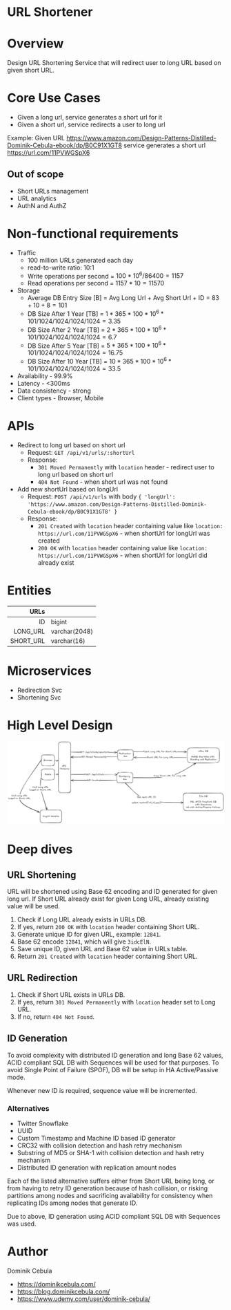 # URL Shortener

# Overview

Design URL Shortening Service that will redirect user to long URL based on given short URL.

# Core Use Cases

* Given a long url, service generates a short url for it
* Given a short url, service redirects a user to long url

Example:
Given URL https://www.amazon.com/Design-Patterns-Distilled-Dominik-Cebula-ebook/dp/B0C91X1GT8 service generates a short
url https://url.com/11PVWGSpX6

## Out of scope

* Short URLs management
* URL analytics
* AuthN and AuthZ

# Non-functional requirements

* Traffic
    * 100 million URLs generated each day
    * read-to-write ratio: 10:1
  * Write operations per second = $`100 * 10^6 / 86400 = 1157`$
  * Read operations per second = $`1157 * 10 = 11570`$
* Storage
    * Average DB Entry Size [B] = Avg Long Url + Avg Short Url + ID = $`83 + 10 + 8 = 101`$
    * DB Size After 1 Year [TB] = $`1 * 365 * 100*10^6 * 101 / 1024 / 1024 / 1024 / 1024 = 3.35`$
    * DB Size After 2 Year [TB] = $`2 * 365 * 100*10^6 * 101 / 1024 / 1024 / 1024 / 1024 = 6.7`$
    * DB Size After 5 Year [TB] = $`5 * 365 * 100*10^6 * 101 / 1024 / 1024 / 1024 / 1024 = 16.75`$
    * DB Size After 10 Year [TB] = $`10 * 365 * 100*10^6 * 101 / 1024 / 1024 / 1024 / 1024 = 33.5`$
* Availability - 99.9%
* Latency - <300ms
* Data consistency - strong
* Client types - Browser, Mobile

# APIs

* Redirect to long url based on short url
    * Request: `GET /api/v1/urls/:shortUrl`
    * Response:
        * `301 Moved Permanently` with `location` header - redirect user to long url based on short url
        * `404 Not Found` - when short url was not found
* Add new shortUrl based on longUrl
    * Request: `POST /api/v1/urls` with body
      `{ 'longUrl': 'https://www.amazon.com/Design-Patterns-Distilled-Dominik-Cebula-ebook/dp/B0C91X1GT8' }`
    * Response:
        * `201 Created` with `location` header containing value like `location: https://url.com/11PVWGSpX6` - when
          shortUrl for longUrl was created
        * `200 OK` with `location` header containing value like `location: https://url.com/11PVWGSpX6` - when
          shortUrl for longUrl did already exist

# Entities

|      URLs |               |
|----------:|---------------|
|        ID | bigint        |
|  LONG_URL | varchar(2048) |
| SHORT_URL | varchar(16)   |

# Microservices

* Redirection Svc
* Shortening Svc

# High Level Design

![diagram.png](diagram.png)

# Deep dives

## URL Shortening

URL will be shortened using Base 62 encoding and ID generated for given long url. If Short URL already exist for given
Long URL, already existing value will be used.

1. Check if Long URL already exists in URLs DB.
2. If yes, return `200 OK` with `location` header containing Short URL.
3. Generate unique ID for given URL, example: `12841`.
4. Base 62 encode `12841`, which will give `3idcElN`.
5. Save unique ID, given URL and Base 62 value in URLs table.
6. Return `201 Created` with `location` header containing Short URL.

## URL Redirection

1. Check if Short URL exists in URLs DB.
2. If yes, return `301 Moved Permanently` with `location` header set to Long URL.
3. If no, return `404 Not Found`.

## ID Generation

To avoid complexity with distributed ID generation and long Base 62 values, ACID compliant SQL DB with Sequences will be
used for that purposes. To avoid Single Point of Failure (SPOF), DB will be setup in HA Active/Passive mode.

Whenever new ID is required, sequence value will be incremented.

### Alternatives

* Twitter Snowflake
* UUID
* Custom Timestamp and Machine ID based ID generator
* CRC32 with collision detection and hash retry mechanism
* Substring of MD5 or SHA-1 with collision detection and hash retry mechanism
* Distributed ID generation with replication amount nodes

Each of the listed alternative suffers either from Short URL being long, or from having to retry ID generation because
of hash collision, or risking partitions among nodes and sacrificing availability for consistency when replicating IDs
among
nodes that generate ID.

Due to above, ID generation using ACID compliant SQL DB with Sequences was used.

# Author

Dominik Cebula

* https://dominikcebula.com/
* https://blog.dominikcebula.com/
* https://www.udemy.com/user/dominik-cebula/
